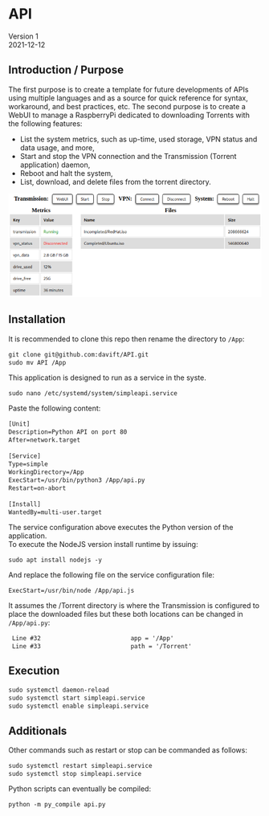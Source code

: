 # API

Version 1 \
2021-12-12

## Introduction / Purpose

The first purpose is to create a template for future developments of APIs using multiple languages and as a source for quick reference for syntax, workaround, and best practices, etc.
The second purpose is to create a WebUI to manage a RaspberryPi dedicated to downloading Torrents with the following features:
- List the system metrics, such as up-time, used storage, VPN status and data usage, and more,
- Start and stop the VPN connection and the Transmission (Torrent application) daemon,
- Reboot and halt the system,
- List, download, and delete files from the torrent directory.

![listener_screenshot](https://github.com/davift/API/blob/main/screenshot.png)

## Installation

It is recommended to clone this repo then rename the directory to `/App`:

```
git clone git@github.com:davift/API.git
sudo mv API /App
```

This application is designed to run as a service in the syste.

```
sudo nano /etc/systemd/system/simpleapi.service
```

Paste the following content:

```
[Unit]
Description=Python API on port 80
After=network.target

[Service]
Type=simple
WorkingDirectory=/App
ExecStart=/usr/bin/python3 /App/api.py
Restart=on-abort

[Install]
WantedBy=multi-user.target
```

The service configuration above executes the Python version of the application. \
To execute the NodeJS version install runtime by issuing:

```
sudo apt install nodejs -y
```

And replace the following file on the service configuration file:

```
ExecStart=/usr/bin/node /App/api.js
```

It assumes the /Torrent directory is where the Transmission is configured to place the downloaded files but these both locations can be changed in `/App/api.py`:

```
 Line #32                         app = '/App'
 Line #33                         path = '/Torrent'
```

## Execution

```
sudo systemctl daemon-reload
sudo systemctl start simpleapi.service
sudo systemctl enable simpleapi.service
```

## Additionals

Other commands such as restart or stop can be commanded as follows:

```
sudo systemctl restart simpleapi.service
sudo systemctl stop simpleapi.service
```

Python scripts can eventually be compiled:

```
python -m py_compile api.py
```
